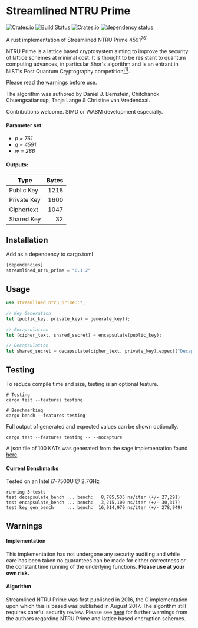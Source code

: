 # Streamlined NTRU Prime

[![Crates.io](https://img.shields.io/crates/v/streamlined-ntru-prime.svg)](https://crates.io/crates/streamlined-ntru-prime) [![Build Status](https://travis-ci.com/MitchellBerry/Streamlined-NTRU-Prime.svg?branch=master)](https://travis-ci.com/MitchellBerry/Streamlined-NTRU-Prime) ![Crates.io](https://img.shields.io/crates/l/rustc-serialize.svg)
[![dependency status](https://deps.rs/crate/streamlined-ntru-prime/0.1.2/status.svg)](https://deps.rs/crate/streamlined-ntru-prime/0.1.2)

A rust implementation of Streamlined NTRU Prime 4591<sup>761</sup>

NTRU Prime is a lattice based cryptosystem aiming to improve the security of lattice schemes at minimal cost. It is thought to be resistant to quantum computing advances, in particular Shor's algorithm and is an entrant in NIST's Post Quantum Cryptography competition[<sup>[1]</sup>](https://csrc.nist.gov/Projects/Post-Quantum-Cryptography). 

Please read the [warnings](#warnings) before use.

 The algorithm was authored by Daniel J. Bernstein, Chitchanok Chuengsatiansup, Tanja Lange & Christine van Vredendaal. 

 Contributions welcome. SIMD or WASM development especially.
 

#### Parameter set:
* *p = 761* 
* *q = 4591*
* *w = 286*


#### Outputs:

|    Type   	| Bytes 	|
|---------------|----------:|
|  Public Key 	|  1218 	|
| Private Key 	|  1600 	|
|  Ciphertext 	|  1047 	|
| Shared Key  	|   32  	|

## Installation

Add as a dependency to cargo.toml
```rust
[dependencies]
streamlined_ntru_prime = "0.1.2"
```

## Usage

```rust
use streamlined_ntru_prime::*;

// Key Generation
let (public_key, private_key) = generate_key();

// Encapsulation
let (cipher_text, shared_secret) = encapsulate(public_key);

// Decapsulation
let shared_secret = decapsulate(cipher_text, private_key).expect("Decapsulation failure")
```

## Testing 
To reduce compile time and size, testing is an optional feature.
```shell
# Testing
cargo test --features testing

# Benchmarking
cargo bench --features testing
```

Full output of generated and expected values can be shown optionally.
```shell
cargo test --features testing -- --nocapture
```

A json file of 100 KATs was generated from the sage implementation found [here](https://raw.githubusercontent.com/MitchellBerry/Streamlined-NTRU-Prime/master/tests/kat-generator.sage).

#### Current Benchmarks

Tested on an  Intel i7-7500U @ 2.7GHz
```shell
running 3 tests
test decapsulate_bench ... bench:   8,785,535 ns/iter (+/- 27,291)
test encapsulate_bench ... bench:   3,215,100 ns/iter (+/- 30,317)
test key_gen_bench     ... bench:  16,914,970 ns/iter (+/- 278,949)
```

## Warnings

#### Implementation 
This implementation has not undergone any security auditing and while care has been taken no guarantees can be made for either correctness or the constant time running of the underlying functions. **Please use at your own risk.**

#### Algorithm

Streamlined NTRU Prime was first published in 2016, the C implementation upon which this is based was published in August 2017. The algorithm still requires careful security review. Please see [here](https://ntruprime.cr.yp.to/warnings.html) for further warnings from the authors regarding NTRU Prime and lattice based encryption schemes.

